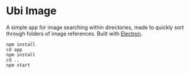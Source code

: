 # Ubi Image

A simple app for image searching within directories, made to quickly sort through folders of image references.
Built with [Electron](https://electronjs.org/).

```
npm install
cd app
npm install
cd ..
npm start
```